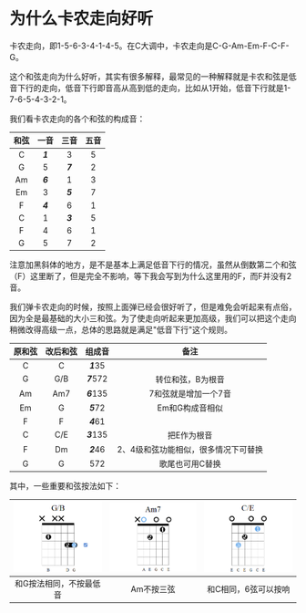 # 为什么卡农走向好听

卡农走向，即1-5-6-3-4-1-4-5。在C大调中，卡农走向是C-G-Am-Em-F-C-F-G。

这个和弦走向为什么好听，其实有很多解释，最常见的一种解释就是卡农和弦是低音下行的走向，低音下行即音高从高到低的走向，比如从1开始，低音下行就是1-7-6-5-4-3-2-1。

我们看卡农走向的各个和弦的构成音：

| 和弦 |  一音   |  三音   | 五音 |
| :--: | :-----: | :-----: | :--: |
|  C   | ***1*** |    3    |  5   |
|  G   |    5    | ***7*** |  2   |
|  Am  | ***6*** |    1    |  3   |
|  Em  |    3    | ***5*** |  7   |
|  F   | ***4*** |    6    |  1   |
|  C   |    1    | ***3*** |  5   |
|  F   |    4    |    6    |  1   |
|  G   |    5    |    7    |  2   |

注意加黑斜体的地方，是不是基本上满足低音下行的情况，虽然从倒数第二个和弦（F）这里断了，但是完全不影响，等下我会写到为什么这里用的F，而F并没有2音。

我们弹卡农走向的时候，按照上面弹已经会很好听了，但是难免会听起来有点俗，因为全是最基础的大小三和弦。为了使走向听起来更加高级，我们可以把这个走向稍微改得高级一点，总体的思路就是满足"低音下行"这个规则。

| 原和弦 | 改后和弦 |   组成音   |                 备注                 |
| :----: | :------: | :--------: | :----------------------------------: |
|   C    |    C     | ***1***35  |                                      |
|   G    |   G/B    | ***7***572 |          转位和弦，B为根音           |
|   Am   |   Am7    | ***6***135 |         7和弦就是增加一个7音         |
|   Em   |    G     | ***5***72  |           Em和G构成音相似            |
|   F    |    F     | ***4***61  |                                      |
|   C    |   C/E    | ***3***135 |             把E作为根音              |
|   F    |    Dm    | ***2***46  | 2、4级和弦功能相似，很多情况下可替换 |
|   G    |    G     |    572     |           歌尾也可用C替换            |

其中，一些重要和弦按法如下：

| ![image-20220615160325601](.\pic\image-20220615160325601.png) | ![image-20220615160829135](.\pic\image-20220615160829135.png) | ![image-20220615161337645](.\pic\image-20220615161337645.png) |
| :----------------------------------------------------------: | :----------------------------------------------------------: | :----------------------------------------------------------: |
|                   和G按法相同，不按最低音                    |                          Am不按三弦                          |                     和C相同，6弦可以按响                     |

